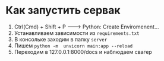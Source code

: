 # Как запустить сервак

1. Ctrl(Cmd) + Shift + P ---> Python: Create Enviromenent...
2. Устанавливаем зависимости из `requirements.txt`
3. В консольке заходим в папку `server`
4. Пишем `python -m  unvicorn main:app --reload`
5. Переходим в 127.0.0.1:8000/docs и наблюдаем свагер
